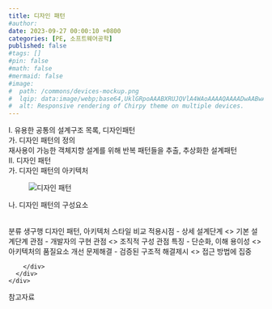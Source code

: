 ```yaml
---
title: 디자인 패턴
#author: 
date: 2023-09-27 00:00:10 +0800
categories: [PE, 소프트웨어공학]
published: false
#tags: []
#pin: false
#math: false
#mermaid: false
#image:
#  path: /commons/devices-mockup.png
#  lqip: data:image/webp;base64,UklGRpoAAABXRUJQVlA4WAoAAAAQAAAADwAABwAAQUxQSDIAAAARL0AmbZurmr57yyIiqE8oiG0bejIYEQTgqiDA9vqnsUSI6H+oAERp2HZ65qP/VIAWAFZQOCBCAAAA8AEAnQEqEAAIAAVAfCWkAALp8sF8rgRgAP7o9FDvMCkMde9PK7euH5M1m6VWoDXf2FkP3BqV0ZYbO6NA/VFIAAAA
#  alt: Responsive rendering of Chirpy theme on multiple devices.
---
```


<div class="post-wrap">
  <div class="para">
    <div class="para-title">
      I. 유용한 공통의 설계구조 목록, 디자인패턴
    </div>
    <div class="para-cntnt">
      <div class="para">
        <div class="para-title">
          가. 디자인 패턴의 정의
        </div>
        <div class="para-cntnt">
            재사용이 가능한 객체지향 설계를 위해 반복 패턴들을 추출, 추상화한 설계패턴
        </div>
      </div>
    </div>
  </div>
  
  <div class="para">
    <div class="para-title">
      II. 디자인 패턴
    </div>
    <div class="para-cntnt">
      <div class="para">
        <div class="para-title">
          가. 디자인 패턴의 아키텍처
        </div>
        <div class="para-cntnt">
          <figure class="post-figure">
            <img src="/assets/img/posts/디자인-패턴.png" alt="디자인 패턴">
<!--            <figcaption>Source: Unveiling the Metaverse: Exploring Emerging Trends, Multifaceted Perspectives, and Future Challenges</figcaption>-->
          </figure>
        </div>
      </div>
      <div class="para">
        <div class="para-title">
          나. 디자인 패턴의 구성요소
        </div>
        <div class="para-cntnt">
          <table class="post-table">
          </table>
          분류 생구행
디자인 패턴, 아키텍처 스타일 비교
  적용시점 - 상세 설계단계 &lt;&gt; 기본 설계단계
  관점 - 개발자의 구현 관점 &lt;&gt; 조직적 구성 관점
  특징 - 단순화, 이해 용이성 &lt;&gt; 아키텍처의 품질요소 개선
  문제해결 - 검증된 구조적 해결제시 &lt;&gt; 접근 방법에 집중

        </div>
      </div>
    </div>
  </div>

  <div class="refr-wrap">
    <div class="refr-title">
        참고자료
    </div>
    <ol class="refr-list">
    <!--    <li>(나현식, 최대선) <a target="_blank" href="https://scienceon.kisti.re.kr/commons/util/originalView.do?cn=JAKO202225948430499&oCn=JAKO202225948430499&dbt=JAKO&journal=NJOU00291864">메타버스 보안 위협 요소 및 대응 방안 검토</a></li>-->
    <!--    <li>(M. Uddin, S. Manickam, H. Ullah, M. Obaidat and A. Dandoush) <a target="_blank" href="https://ieeexplore.ieee.org/abstract/document/10138386">Unveiling the Metaverse: Exploring Emerging Trends, Multifaceted Perspectives, and Future Challenges</a></li>-->
    </ol>
  </div>
</div>
